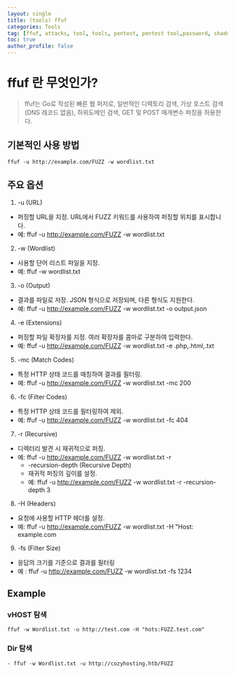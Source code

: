 ```yaml
---
layout: single
title: (tools) ffuf
categories: Tools
tag: [ffuf, attacks, tool, tools, pentest, pentest tool,password, shadow]
toc: true
author_profile: false
---
```


# ffuf 란 무엇인가?

> ffuf는 Go로 작성된 빠른 웹 퍼저로, 일반적인 디렉토리 검색, 가상 호스트 검색(DNS 레코드 없음), 하위도메인 검색, GET 및 POST 매개변수 퍼징을 허용한다.

## 기본적인 사용 방법

```shell
ffuf -u http://example.com/FUZZ -w wordlist.txt
```

## 주요 옵션
1. -u (URL)
- 퍼징할 URL을 지정. URL에서 FUZZ 키워드를 사용하여 퍼징할 위치를 표시합니다.
- 예: ffuf -u http://example.com/FUZZ -w wordlist.txt

2. -w (Wordlist)
- 사용할 단어 리스트 파일을 지정.
- 예: ffuf -w wordlist.txt

3. -o (Output)
- 결과를 파일로 저장. JSON 형식으로 저장되며, 다른 형식도 지원한다.
- 예: ffuf -u http://example.com/FUZZ -w wordlist.txt -o output.json

4. -e (Extensions)
- 퍼징할 파일 확장자를 지정. 여러 확장자를 콤마로 구분하여 입력한다.
- 예: ffuf -u http://example.com/FUZZ -w wordlist.txt -e .php,.html,.txt

5. -mc (Match Codes)
- 특정 HTTP 상태 코드를 매칭하여 결과를 필터링.
- 예: ffuf -u http://example.com/FUZZ -w wordlist.txt -mc 200

6. -fc (Filter Codes)
- 특정 HTTP 상태 코드를 필터링하여 제외.
- 예: ffuf -u http://example.com/FUZZ -w wordlist.txt -fc 404

7. -r (Recursive)
- 디렉터리 발견 시 재귀적으로 퍼징.
- 예: ffuf -u http://example.com/FUZZ -w wordlist.txt -r
    - -recursion-depth (Recursive Depth)
    - 재귀적 퍼징의 깊이를 설정.
    - 예: ffuf -u http://example.com/FUZZ -w wordlist.txt -r -recursion-depth 3

8. -H (Headers)
- 요청에 사용할 HTTP 헤더를 설정.
- 예: ffuf -u http://example.com/FUZZ -w wordlist.txt -H "Host: example.com

9. -fs (Filter Size)
- 응답의 크기를 기준으로 결과를 필터링
- 예 : ffuf -u http://example.com/FUZZ -w wordlist.txt -fs 1234

## Example
### vHOST 탐색
```shell
ffuf -w Wordlist.txt -u http://test.com -H "hots:FUZZ.test.com"
```

### Dir 탐색
```shell
- ffuf -w Wordlist.txt -u http://cozyhosting.htb/FUZZ
```